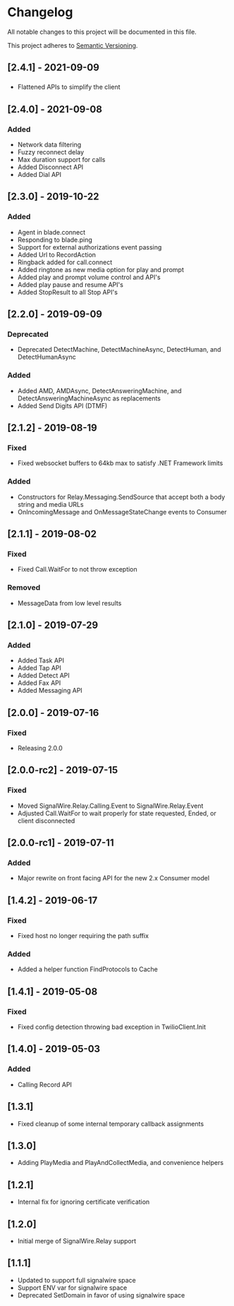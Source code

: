 # Changelog
All notable changes to this project will be documented in this file.

This project adheres to [Semantic Versioning](https://semver.org/spec/v2.0.0.html).

## [2.4.1] - 2021-09-09
###
- Flattened APIs to simplify the client

## [2.4.0] - 2021-09-08
### Added
- Network data filtering
- Fuzzy reconnect delay
- Max duration support for calls
- Added Disconnect API
- Added Dial API

## [2.3.0] - 2019-10-22
### Added
- Agent in blade.connect
- Responding to blade.ping
- Support for external authorizations event passing
- Added Url to RecordAction
- Ringback added for call.connect
- Added ringtone as new media option for play and prompt
- Added play and prompt volume control and API's
- Added play pause and resume API's
- Added StopResult to all Stop API's

## [2.2.0] - 2019-09-09
### Deprecated
- Deprecated DetectMachine, DetectMachineAsync, DetectHuman, and DetectHumanAsync
### Added
- Added AMD, AMDAsync, DetectAnsweringMachine, and DetectAnsweringMachineAsync as replacements
- Added Send Digits API (DTMF)

## [2.1.2] - 2019-08-19
### Fixed
- Fixed websocket buffers to 64kb max to satisfy .NET Framework limits
### Added
- Constructors for Relay.Messaging.SendSource that accept both a body string and media URLs
- OnIncomingMessage and OnMessageStateChange events to Consumer

## [2.1.1] - 2019-08-02
### Fixed
- Fixed Call.WaitFor to not throw exception
### Removed
- MessageData from low level results

## [2.1.0] - 2019-07-29
### Added
- Added Task API
- Added Tap API
- Added Detect API
- Added Fax API
- Added Messaging API

## [2.0.0] - 2019-07-16
### Fixed
- Releasing 2.0.0

## [2.0.0-rc2] - 2019-07-15
### Fixed
- Moved SignalWire.Relay.Calling.Event to SignalWire.Relay.Event
- Adjusted Call.WaitFor to wait properly for state requested, Ended, or	client disconnected

## [2.0.0-rc1] - 2019-07-11
### Added
- Major rewrite on front facing API for the new 2.x Consumer model

## [1.4.2] - 2019-06-17
### Fixed
- Fixed host no longer requiring the path suffix
### Added
- Added a helper function FindProtocols to Cache

## [1.4.1] - 2019-05-08
### Fixed
- Fixed config detection throwing bad exception in TwilioClient.Init

## [1.4.0] - 2019-05-03
### Added
- Calling Record API

## [1.3.1]
- Fixed cleanup of some internal temporary callback assignments

## [1.3.0]
- Adding PlayMedia and PlayAndCollectMedia, and convenience helpers

## [1.2.1]
- Internal fix for ignoring certificate verification

## [1.2.0]
- Initial merge of SignalWire.Relay support

## [1.1.1]
- Updated to support full signalwire space
- Support ENV var for signalwire space
- Deprecated SetDomain in favor of using signalwire space

